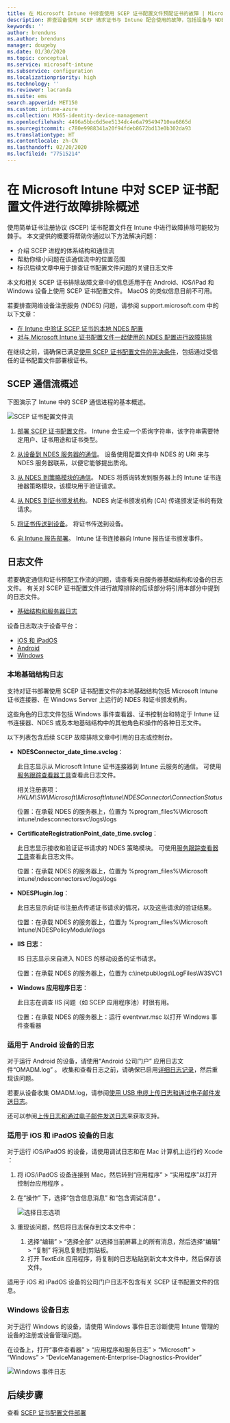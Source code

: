 ```yaml
---
title: 在 Microsoft Intune 中排查使用 SCEP 证书配置文件预配证书的故障 | Microsoft Docs
description: 排查设备使用 SCEP 请求证书与 Intune 配合使用的故障，包括设备与 NDES、NDES 与证书颁发机构，以及 Intune 证书连接器与 Intune 服务之间的通信。
keywords: ''
author: brenduns
ms.author: brenduns
manager: dougeby
ms.date: 01/30/2020
ms.topic: conceptual
ms.service: microsoft-intune
ms.subservice: configuration
ms.localizationpriority: high
ms.technology: ''
ms.reviewer: lacranda
ms.suite: ems
search.appverid: MET150
ms.custom: intune-azure
ms.collection: M365-identity-device-management
ms.openlocfilehash: 4496a5bbc6d5ee5134dc4e6a795494710ea6865d
ms.sourcegitcommit: c780e9988341a20f94fdeb8672bd13e0b302da93
ms.translationtype: HT
ms.contentlocale: zh-CN
ms.lasthandoff: 02/20/2020
ms.locfileid: "77515214"
---
```

# <a name="overview-for-troubleshooting-scep-certificate-profiles-with-microsoft-intune"></a>在 Microsoft Intune 中对 SCEP 证书配置文件进行故障排除概述

使用简单证书注册协议 (SCEP) 证书配置文件在 Intune 中进行故障排除可能较为棘手。 本文提供的概要将帮助你通过以下方法解决问题：

- 介绍 SCEP 进程的体系结构和通信流
- 帮助你缩小问题在该通信流中的位置范围
- 标识后续文章中用于排查证书配置文件问题的关键日志文件

本文和相关 SCEP 证书排除故障文章中的信息适用于在 Android、iOS/iPad 和 Windows 设备上使用 SCEP 证书配置文件。 MacOS 的类似信息目前不可用。

若要排查网络设备注册服务 (NDES) 问题，请参阅 support.microsoft.com 中的以下文章：

- [在 Intune 中验证 SCEP 证书的本地 NDES 配置](https://support.microsoft.com/help/4490130/ndes-configuration-on-premises-for-scep-certificates-in-intune)
- [对与 Microsoft Intune 证书配置文件一起使用的 NDES 配置进行故障排除]( https://support.microsoft.com/help/4459540/troubleshoot-ndes-configuration-for-use-with-intune)

在继续之前，请确保已满足[使用 SCEP 证书配置文件的先决条件](certificates-scep-configure.md#prerequisites-for-using-scep-for-certificates)，包括通过受信任的证书配置文件部署根证书。

## <a name="scep-communication-flow-overview"></a>SCEP 通信流概述

下图演示了 Intune 中的 SCEP 通信进程的基本概述。

![SCEP 证书配置文件流](../protect/media/troubleshoot-scep-certificate-profiles/scep-certificate-profile-flow.png)

1. [部署 SCEP 证书配置文件](troubleshoot-scep-certificate-profile-deployment.md)。 Intune 会生成一个质询字符串，该字符串需要特定用户、证书用途和证书类型。

2. [从设备到 NDES 服务器的通信](troubleshoot-scep-certificate-device-to-ndes.md)。 设备使用配置文件中 NDES 的 URI 来与 NDES 服务器联系，以便它能够提出质询。

3. [从 NDES 到策略模块的通信](troubleshoot-scep-certificate-ndes-policy-module.md)。 NDES 将质询转发到服务器上的 Intune 证书连接器策略模块，该模块用于验证请求。

4. [从 NDES 到证书颁发机构](troubleshoot-scep-certificate-ndes-policy-module.md)。 NDES 向证书颁发机构 (CA) 传递颁发证书的有效请求。

5. [将证书传送到设备](troubleshoot-scep-certificate-delivery.md)。 将证书传送到设备。

6. [向 Intune 报告部署](troubleshoot-scep-certificate-reporting.md)。 Intune 证书连接器向 Intune 报告证书颁发事件。

## <a name="log-files"></a>日志文件

若要确定通信和证书预配工作流的问题，请查看来自服务器基础结构和设备的日志文件。 有关对 SCEP 证书配置文件进行故障排除的后续部分将引用本部分中提到的日志文件。

- [基础结构和服务器日志](#logs-for-on-premises-infrastructure)

设备日志取决于设备平台：  

- [iOS 和 iPadOS](#logs-for-ios-and-ipados-devices)
- [Android](#logs-for-android-devices)
- [Windows](#logs-for-windows-devices)

### <a name="logs-for-on-premises-infrastructure"></a>本地基础结构日志
  
支持对证书部署使用 SCEP 证书配置文件的本地基础结构包括 Microsoft Intune 证书连接器、在 Windows Server 上运行的 NDES 和证书颁发机构。

这些角色的日志文件包括 Windows 事件查看器、证书控制台和特定于 Intune 证书连接器、NDES 或及本地基础结构中的其他角色和操作的各种日志文件。

以下列表包含后续 SCEP 故障排除文章中引用的日志或控制台。 

- **NDESConnector_date_time.svclog**：

  此日志显示从 Microsoft Intune 证书连接器到 Intune 云服务的通信。 可使用[服务跟踪查看器工具](https://docs.microsoft.com/dotnet/framework/wcf/service-trace-viewer-tool-svctraceviewer-exe)查看此日志文件。

  相关注册表项：*HKLM\SW\Microsoft\MicrosoftIntune\NDESConnector\ConnectionStatus*

  位置：在承载 NDES 的服务器上，位置为 %program_files%\Microsoft intune\ndesconnectorsvc\logs\logs 

- **CertificateRegistrationPoint_date_time.svclog**：

  此日志显示接收和验证证书请求的 NDES 策略模块。 可使用[服务跟踪查看器工具](https://docs.microsoft.com/dotnet/framework/wcf/service-trace-viewer-tool-svctraceviewer-exe)查看此日志文件。

  位置：在承载 NDES 的服务器上，位置为 %program_files%\Microsoft intune\ndesconnectorsvc\logs\logs 

- **NDESPlugin.log**：

  此日志显示向证书注册点传递证书请求的情况，以及这些请求的验证结果。

  位置：在承载 NDES 的服务器上，位置为 %program_files%\Microsoft Intune\NDESPolicyModule\logs 

- **IIS 日志**：

  IIS 日志显示来自进入 NDES 的移动设备的证书请求。

  位置：在承载 NDES 的服务器上，位置为 c:\inetpub\logs\LogFiles\W3SVC1 

- **Windows 应用程序日志**：

  此日志在调查 IIS 问题（如 SCEP 应用程序池）时很有用。

  位置：在承载 NDES 的服务器上：运行 eventvwr.msc  以打开 Windows 事件查看器




### <a name="logs-for-android-devices"></a>适用于 Android 设备的日志

对于运行 Android 的设备，请使用“Android 公司门户”  应用日志文件“OMADM.log”  。 收集和查看日志之前，请确保已启用[详细日志记录](/intune-user-help/use-verbose-logging-to-help-your-it-administrator-fix-device-issues-android)，然后重现该问题。

若要从设备收集 OMADM.log，请参阅[使用 USB 电缆上传日志和通过电子邮件发送日志](/intune-user-help/send-logs-to-your-it-admin-using-cable-android)。

还可以参阅[上传日志和通过电子邮件发送日志](/intune-user-help/send-logs-to-your-it-admin-by-email-android#upload-and-email-logs-from-microsoft-intune-app)来获取支持。

### <a name="logs-for-ios-and-ipados-devices"></a>适用于 iOS 和 iPadOS 设备的日志

对于运行 iOS/iPadOS 的设备，请使用调试日志和在 Mac 计算机上运行的 Xcode  ：

1. 将 iOS/iPadOS 设备连接到 Mac，然后转到“应用程序” > “实用程序”以打开控制台应用程序   。 

2. 在“操作”  下，选择“包含信息消息”  和“包含调试消息”  。

   ![选择日志选项](../protect/media/troubleshoot-scep-certificate-profiles/message-options.png)

3. 重现该问题，然后将日志保存到文本文件中：
   1. 选择“编辑”   > “选择全部”  以选择当前屏幕上的所有消息，然后选择“编辑”   > “复制”  将消息复制到剪贴板。 
   2. 打开 TextEdit 应用程序，将复制的日志粘贴到新文本文件中，然后保存该文件。


适用于 iOS 和 iPadOS 设备的公司门户日志不包含有关 SCEP 证书配置文件的信息。

### <a name="logs-for-windows-devices"></a>Windows 设备日志

对于运行 Windows 的设备，请使用 Windows 事件日志诊断使用 Intune 管理的设备的注册或设备管理问题。

在设备上，打开“事件查看器”   > “应用程序和服务日志”   > “Microsoft”   > “Windows”   > “DeviceManagement-Enterprise-Diagnostics-Provider” 

![Windows 事件日志](../protect/media/troubleshoot-scep-certificate-profiles/windows-event-log.png)

## <a name="next-steps"></a>后续步骤

查看 [SCEP 证书配置文件部署](troubleshoot-scep-certificate-profile-deployment.md) 
